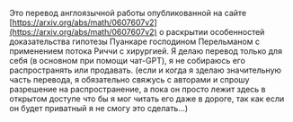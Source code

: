 Это перевод англоязычной работы опубликованной на сайте [https://arxiv.org/abs/math/0607607v2](https://arxiv.org/abs/math/0607607v2) о раскрытии особенностей доказательства гипотезы Пуанкаре господином Перельманом с применением потока Риччи с хирургией.
Я делаю перевод только для себя (в основном при помощи чат-GPT), я не собираюсь его распространять или продавать. (если и когда я зделаю значительную часть перевода, я обязательно свяжусь с авторами и спрошу разрешение на распространение, а пока он просто лежит здесь в открытом доступе что бы я мог читать его даже в дороге, так как если он будет приватный я не смогу это сделать...)

